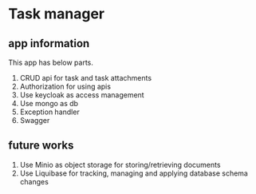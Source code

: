 # Task manager 
## app information
This app has below parts.
1. CRUD api for task and task attachments
2. Authorization for using apis
3. Use keycloak as access management
4. Use mongo as db
5. Exception handler
6. Swagger

## future works
1. Use Minio as object storage for storing/retrieving documents
2. Use Liquibase for tracking, managing and applying database schema changes
